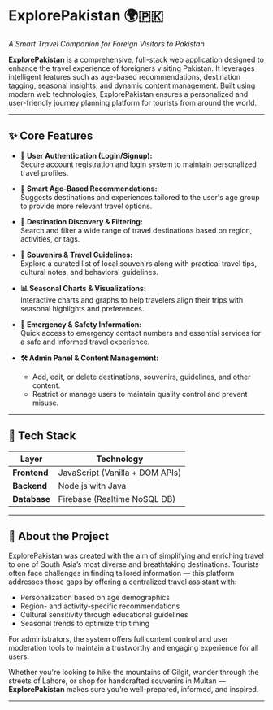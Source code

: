 # ExplorePakistan 🌍🇵🇰  
*A Smart Travel Companion for Foreign Visitors to Pakistan*

**ExplorePakistan** is a comprehensive, full-stack web application designed to enhance the travel experience of foreigners visiting Pakistan. It leverages intelligent features such as age-based recommendations, destination tagging, seasonal insights, and dynamic content management. Built using modern web technologies, ExplorePakistan ensures a personalized and user-friendly journey planning platform for tourists from around the world.

---

## ✨ Core Features

- **🔐 User Authentication (Login/Signup):**  
  Secure account registration and login system to maintain personalized travel profiles.

- **🧠 Smart Age-Based Recommendations:**  
  Suggests destinations and experiences tailored to the user's age group to provide more relevant travel options.

- **📍 Destination Discovery & Filtering:**  
  Search and filter a wide range of travel destinations based on region, activities, or tags.

- **🎁 Souvenirs & Travel Guidelines:**  
  Explore a curated list of local souvenirs along with practical travel tips, cultural notes, and behavioral guidelines.

- **📊 Seasonal Charts & Visualizations:**  
  Interactive charts and graphs to help travelers align their trips with seasonal highlights and preferences.

- **🚨 Emergency & Safety Information:**  
  Quick access to emergency contact numbers and essential services for a safe and informed travel experience.

- **🛠️ Admin Panel & Content Management:**  
  - Add, edit, or delete destinations, souvenirs, guidelines, and other content.
  - Restrict or manage users to maintain quality control and prevent misuse.

---

## 🔧 Tech Stack

| Layer        | Technology                      |
|--------------|----------------------------------|
| **Frontend** | JavaScript (Vanilla + DOM APIs) |
| **Backend**  | Node.js with Java               |
| **Database** | Firebase (Realtime NoSQL DB)    |

---

## 📌 About the Project

ExplorePakistan was created with the aim of simplifying and enriching travel to one of South Asia’s most diverse and breathtaking destinations. Tourists often face challenges in finding tailored information — this platform addresses those gaps by offering a centralized travel assistant with:

- Personalization based on age demographics  
- Region- and activity-specific recommendations  
- Cultural sensitivity through educational guidelines  
- Seasonal trends to optimize trip timing  

For administrators, the system offers full content control and user moderation tools to maintain a trustworthy and engaging experience for all users.

Whether you're looking to hike the mountains of Gilgit, wander through the streets of Lahore, or shop for handcrafted souvenirs in Multan — **ExplorePakistan** makes sure you’re well-prepared, informed, and inspired.

---



